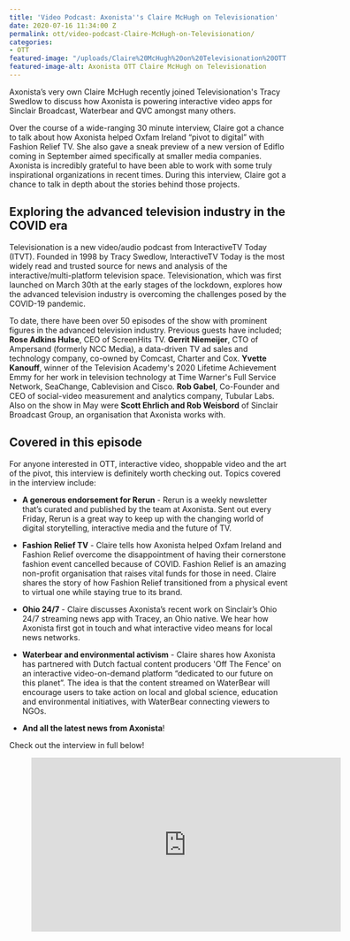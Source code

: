 ```yaml
---
title: 'Video Podcast: Axonista''s Claire McHugh on Televisionation'
date: 2020-07-16 11:34:00 Z
permalink: ott/video-podcast-Claire-McHugh-on-Televisionation/
categories:
- OTT
featured-image: "/uploads/Claire%20McHugh%20on%20Televisionation%20OTT.PNG"
featured-image-alt: Axonista OTT Claire McHugh on Televisionation
---
```


Axonista’s very own Claire McHugh recently joined Televisionation's Tracy Swedlow to discuss how Axonista is powering interactive video apps for Sinclair Broadcast, Waterbear and QVC amongst many others.

Over the course of a wide-ranging 30 minute interview, Claire got a chance to talk about how Axonista helped Oxfam Ireland “pivot to digital” with Fashion Relief TV. She also gave a sneak preview of a new version of Ediflo coming in September aimed specifically at smaller media companies. Axonista is incredibly grateful to have been able to work with some truly inspirational organizations in recent times. During this interview, Claire got a chance to talk in depth about the stories behind those projects.

## Exploring the advanced television industry in the COVID era

Televisionation is a new video/audio podcast from InteractiveTV Today (ITVT). Founded in 1998 by Tracy Swedlow, InteractiveTV Today is the most widely read and trusted source for news and analysis of the interactive/multi-platform television space. Televisionation, which was first launched on March 30th at the early stages of the lockdown, explores how the advanced television industry is overcoming the challenges posed by the COVID-19 pandemic.

To date, there have been over 50 episodes of the show with prominent figures in the advanced television industry. Previous guests have included; **Rose Adkins Hulse**, CEO of ScreenHits TV. **Gerrit Niemeijer**, CTO of Ampersand (formerly NCC Media), a data-driven TV ad sales and technology company, co-owned by Comcast, Charter and Cox. **Yvette Kanouff**, winner of the Television Academy's 2020 Lifetime Achievement Emmy for her work in television technology at Time Warner's Full Service Network, SeaChange, Cablevision and Cisco. **Rob Gabel**, Co-Founder and CEO of social-video measurement and analytics company, Tubular Labs. Also on the show in May were **Scott Ehrlich and Rob Weisbord** of Sinclair Broadcast Group, an organisation that Axonista works with.

## Covered in this episode

For anyone interested in OTT, interactive video, shoppable video and the art of the pivot, this interview is definitely worth checking out. Topics covered in the interview include:

* **A generous endorsement for Rerun** - Rerun is a weekly newsletter that’s curated and published by the team at Axonista. Sent out every Friday, Rerun is a great way to keep up with the changing world of digital storytelling, interactive media and the future of TV.

* **Fashion Relief TV** - Claire tells how Axonista helped Oxfam Ireland and Fashion Relief overcome the disappointment of having their cornerstone fashion event cancelled because of COVID. Fashion Relief is an amazing non-profit organisation that raises vital funds for those in need. Claire shares the story of how Fashion Relief transitioned from a physical event to virtual one while staying true to its brand.

* **Ohio 24/7** - Claire discusses Axonista’s recent work on Sinclair’s Ohio 24/7 streaming news app with Tracey, an Ohio native. We hear how Axonista first got in touch and what interactive video means for local news networks.

* **Waterbear and environmental activism** - Claire shares how Axonista has partnered with Dutch factual content producers 'Off The Fence' on an interactive video-on-demand platform “dedicated to our future on this planet”. The idea is that the content streamed on WaterBear will encourage users to take action on local and global science, education and environmental initiatives, with WaterBear connecting viewers to NGOs.

* **And all the latest news from Axonista**!

Check out the interview in full below!

<figure class="video_container">
<iframe width="560" height="315" src="https://www.youtube.com/embed/FP2HoNgRpIk" frameborder="0" allow="accelerometer; autoplay; encrypted-media; gyroscope; picture-in-picture" allowfullscreen></iframe>
</figure>